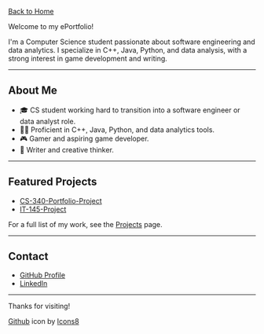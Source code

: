 [Back to Home](https://madelinejmeyers.github.io/)

Welcome to my ePortfolio!

I'm a Computer Science student passionate about software engineering and data analytics. I specialize in C++, Java, Python, and data analysis, with a strong interest in game development and writing.

---

## About Me

- 🎓 CS student working hard to transition into a software engineer or data analyst role.
- 👩‍💻 Proficient in C++, Java, Python, and data analytics tools.
- 🎮 Gamer and aspiring game developer.
- 📝 Writer and creative thinker.

---

## Featured Projects

- [CS-340-Portfolio-Project](https://github.com/MadelineJMeyers/CS340-Portfolio-Project)
- [IT-145-Project](https://github.com/MadelineJMeyers/IT-145-Project)

For a full list of my work, see the [Projects](projects.md) page.

---

## Contact

- [GitHub Profile](https://github.com/MadelineJMeyers)
- [LinkedIn](https://www.linkedin.com/in/matthew-meyers-060466280/) 

---

Thanks for visiting!

[Github](https://github.com) icon by [Icons8](https://icons8.com")